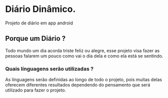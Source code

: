 # Diário Dinâmico.
 Projeto de diário em app android

 ## Porque um Diário ?
 Todo mundo um dia acorda triste feliz ou alegre, esse projeto 
 visa fazer as pessoas falarem um pouco como vai o dia dela e como ela está se sentindo.

 ### Quais línguagens serão utilizadas ?
 As línguagens serão definidas ao longo de todo o projeto, pois
 muitas delas oferecem diferentes resultados dependendo do pensamento que 
 será utilizado para fazer o projeto.

 













